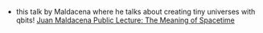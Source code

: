 - this talk by Maldacena where he talks about creating tiny universes with qbits!
[Juan Maldacena Public Lecture: The Meaning of Spacetime](https://www.youtube.com/watch?v=DODp-ajPuU8)
